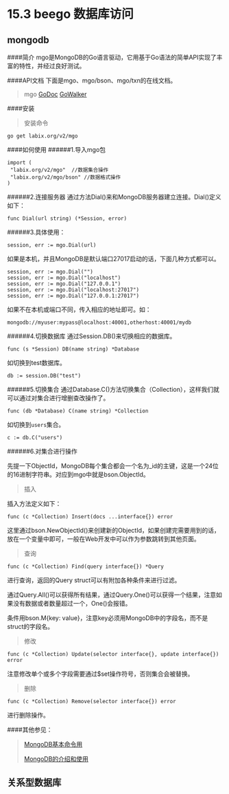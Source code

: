 # 15.3 beego 数据库访问


## mongodb
####简介
mgo是MongoDB的Go语言驱动，它用基于Go语法的简单API实现了丰富的特性，并经过良好测试。

####API文档
下面是mgo、mgo/bson、mgo/txn的在线文档。

>mgo  [GoDoc](http://godoc.org/labix.org/v2/mgo) [GoWalker](http://gowalker.org/labix.org/v2/mgo)

####安装
>安装命令

	go get labix.org/v2/mgo

####如何使用
######1.导入mgo包

	import (
   	 "labix.org/v2/mgo"  //数据集合操作
     "labix.org/v2/mgo/bson" //数据格式操作
	)

######2.连接服务器
通过方法Dial()来和MongoDB服务器建立连接。Dial()定义如下：

	func Dial(url string) (*Session, error)

######3.具体使用：

	session, err := mgo.Dial(url)
如果是本机，并且MongoDB是默认端口27017启动的话，下面几种方式都可以。

	session, err := mgo.Dial("")
	session, err := mgo.Dial("localhost")
	session, err := mgo.Dial("127.0.0.1")
	session, err := mgo.Dial("localhost:27017")
	session, err := mgo.Dial("127.0.0.1:27017")
如果不在本机或端口不同，传入相应的地址即可。如：

	mongodb://myuser:mypass@localhost:40001,otherhost:40001/mydb

######4.切换数据库
通过Session.DB()来切换相应的数据库。

	func (s *Session) DB(name string) *Database
如切换到test数据库。

	db := session.DB("test")
######5.切换集合
通过Database.C()方法切换集合（Collection），这样我们就可以通过对集合进行增删查改操作了。

	func (db *Database) C(name string) *Collection
如切换到`users`集合。
	
	c := db.C("users")
######6.对集合进行操作

先提一下ObjectId，MongoDB每个集合都会一个名为_id的主键，这是一个24位的16进制字符串。对应到mgo中就是bson.ObjectId。

>插入

插入方法定义如下：

	func (c *Collection) Insert(docs ...interface{}) error

这里通过bson.NewObjectId()来创建新的ObjectId，如果创建完需要用到的话，放在一个变量中即可，一般在Web开发中可以作为参数跳转到其他页面。

>查询

	func (c *Collection) Find(query interface{}) *Query

进行查询，返回的Query struct可以有附加各种条件来进行过滤。

通过Query.All()可以获得所有结果，通过Query.One()可以获得一个结果，注意如果没有数据或者数量超过一个，One()会报错。

条件用bson.M{key: value}，注意key必须用MongoDB中的字段名，而不是struct的字段名。

>修改

	func (c *Collection) Update(selector interface{}, update interface{}) error
注意修改单个或多个字段需要通过$set操作符号，否则集合会被替换。


>删除

	func (c *Collection) Remove(selector interface{}) error

进行删除操作。

####其他参见：
 >[MongoDB基本命令用](http://www.cnblogs.com/xusir/archive/2012/12/24/2830957.html)
 >
 > [MongoDB的介绍和使用](http://blog.sina.com.cn/s/blog_4d8cf3140101mt6y.html)

## 关系型数据库

